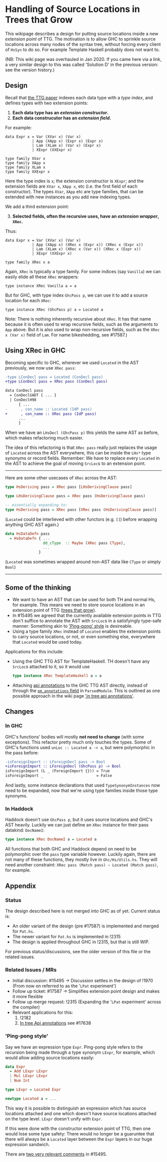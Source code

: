 # Handling of Source Locations in Trees that Grow

This wikipage describes a design for putting source locations inside a new *extension point* of TTG.
The motivation is to allow GHC to sprinkle source locations across many nodes of the syntax tree,
without forcing every client of `HsSyn` to do so.  For example Template Haskell probably does not want to.

(NB: This wiki page was overhauled in Jan 2020. If you came here via a link, a very similar design to this was called 'Solution D' in the previous version: see the version history.)

## Design

Recall that [the TTG paper](http://www.jucs.org/jucs_23_1/trees_that_grow/jucs_23_01_0042_0062_najd.pdf) 
indexes each data type with a *type index*, and defines types with two extension points:

1. **Each data type has an *extension constructor*.**
2. **Each data construcutor has an *extension field*.**

For example:
```
data Expr x = Var (XVar x) (Var x)
            | App (XApp x) (Expr x) (Expr x)
            | Lam (XLam x) (Var x) (Expr x)
            | XExpr (XXExpr x)

type family XVar x
type family XApp x
type family XLam x
type family XXExpr x
```
Here the type index is `x`; the extension constructor is `XExpr`; and
the extension fields are `XVar x`, `XApp x`, etc (i.e. the first field
of each constructor).  The types `XVar`, `XApp` etc are type families,
that can be extended with new instances as you add new indexing types.

We add a third extension point:

3. **Selected fields, often the recursive uses, have an *extension wrapper*, `XRec`.**

Thus:
```
data Expr x = Var (XVar x) (Var x)
            | App (XApp x) (XRec x (Expr x)) (XRec x (Expr x))
            | Lam (XLam x) (XRec x (Var x)) (XRec x (Expr x))
            | XExpr (XXExpr x)

type family XRec x a
```
Again, `XRec` is typically a type family.  For some indices (say `Vanilla`)
we can easily elide all these `XRec` wrappers:
```
type instance XRec Vanilla a = a
```
But for GHC, with type index `GhcPass p`, we can use it to add a source location for each `XRec`:
```
type instance XRec (GhcPass p) a = Located a
```
Note: There is nothing inherently recursive about `XRec`. It has that name
because it is often
used to wrap recursive fields, such as the arguments to `App` above.
But it is also used to wrap non-recursive fields, such as the `XRec x (Var x)` field of
`Lam`.
For name bikeshedding, see #17587.)

## Using XRec in GHC

Becoming specific to GHC, wherever we used `Located` in the AST previously, we now use `XRec pass`:
```diff
-type LConDecl pass = Located (ConDecl pass)
+type LConDecl pass = XRec pass (ConDecl pass)

data ConDecl pass
  = ConDeclGADT { ... }
  | ConDeclH98
      { ...
-      , con_name :: Located (IdP pass)
+      , con_name :: XRec pass (IdP pass)
      ...
      }
```

When we have an `LHsDecl (GhcPass p)` this yields the same AST as before, which makes refactoring much easier.

The idea of this refactoring is that `XRec pass` really just replaces the usage of `Located` across the AST everywhere,
this can be inside the `LHs*` type synonyms or record fields.
Remember: We have to replace every `Located` in the AST to achieve the goal of moving `SrcLoc`s to an extension point.

---

Here are some other usecases of `XRec` across the AST:
```hs
type HsDeriving pass = XRec pass [LHsDerivingClause pass]

type LHsDerivingClause pass = XRec pass (HsDerivingClause pass)

-- essentially expanding to:
type HsDeriving pass = XRec pass [XRec pass (HsDerivingClause pass)]
```
(`Located` could be interlieved with other functors (e.g. `[]`) before wrapping anything GHC AST again.)

```hs
data HsDataDefn pass
  = HsDataDefn { ...
                 dd_cType  :: Maybe (XRec pass CType),
                 ...
               }
```
(`Located` was sometimes wrapped around non-AST data like `CType` or simply `Bool`)

---

## Some of the thinking


* We want to have an AST that can be used for both TH and normal Hs, for example. This means we need to store source locations in an extension point of TTG ([trees that grow](https://gitlab.haskell.org/ghc/ghc/wikis/implementing-trees-that-grow)).
* In #15495 we agreed that the currently available extension points in TTG don't suffice to annotate the AST with `SrcLoc`s in a satisfyingly type-safe manner: Something akin to ['Ping-pong' style](#ping-pong-style) is desireable.
* Using a type family `XRec` instead of `Located` enables the extension points to carry source locations, or not, or even something else, everywhere that `Located` would be used today.

Applications for this include:
* Using the GHC TTG AST for TemplateHaskell. TH doesn't have any `SrcLoc`s attached to it, so it would use
  ```hs
  type instance XRec TemplateHaskell a = a
  ```
* Attaching [api annotations]() to the GHC TTG AST directly, instead of through the [`pm_annotations` field](https://gitlab.haskell.org/ghc/ghc/blob/3dae006fc424e768bb43fc73851a08fefcb732a5/compiler/main/GHC.hs#L813) in `ParsedModule`. This is outlined as one possible approach in the wiki page ['in tree api annotations'](https://gitlab.haskell.org/ghc/ghc/wikis/implementing-trees-that-grow/in-tree-api-annotations).

## Changes

### In GHC

GHC's functions' bodies will mostly **not need to change** (with some exceptions). This refactor pretty much only touches the types.
Some of GHC's functions used `unLoc :: Located a -> a`, but were polymorphic in the pass before:
```diff
-isForeignImport :: LForeignDecl pass -> Bool
+isForeignImport :: LForeignDecl (GhcPass p) -> Bool
isForeignImport (L _ (ForeignImport {})) = True
isForeignImport _                        = False
```

And lastly, some instance declarations that used `TypeSynonymInstances` now need to be expanded, now that we're using type families inside those type synonyms.

### In Haddock

Haddock doesn't use `GhcPass p`, but it uses source locations and GHC's AST heavily. Luckily we can just define an `XRec` instance for their pass datakind: `DocNameI`:

```hs
type instance XRec DocNameI a = Located a
```

All functions that both GHC and Haddock depend on need to be polymorphic over the `pass` type variable however. Luckily again, there are not many of these functions, they mostly live in `Ghc/Hs/Utils.hs`. They will need another constraint: `XRec pass (Match pass) ~ Located (Match pass)`, for example.

## Appendix

### Status

The design described here is not merged into GHC as of yet. Current status is:
* An older variant of the design (pre #17587) is implemented and merged for `Pat.hs`.
* The newer variant for `Pat.hs` is implemented in !2315
* The design is applied throughout GHC in !2315, but that is still WIP.

For previous status/discussions, see the older version of this file or the related issues.

### Related Issues / MRs

- Initial discussion: #15495
  -> Discussion settles in the design of !1970 (From now on referred to as the '`LPat` experiment')
- Follow up ticket: #17587 -> Simplifies extension point design and makes it more flexible
- Follow up merge request: !2315 (Expanding the '`LPat` experiment' across the compiler)
- Relevant applications for this:
  1. !2182
  1. [In tree Api annotations](https://gitlab.haskell.org/ghc/ghc/wikis/implementing-trees-that-grow/in-tree-api-annotations) see #17638


### 'Ping-pong style'

Say we have an expression type `Expr`. Ping-pong style refers to the recursion being made through a type synonym `LExpr`, for example, which would allow adding source locations easily:
```hs
data Expr
  = Add LExpr LExpr
  | Mul LExpr LExpr
  | Num Int

type LExpr = Located Expr

newtype Located a = ...
```

This way it is possible to distinguish an expression which has source locations attached and one which doesn't have source locations attached on the type level. `LExpr` doesn't unify with `Expr`.

If this were done with the constructor extension point of TTG, then one would lose some type safety: There would no longer be a guaruntee that there will always be a `Located` layer between the `Expr` layers in our huge expression sandwich.

There are [two very relevant comments](https://gitlab.haskell.org/ghc/ghc/issues/15495#note_227959) in #15495.
